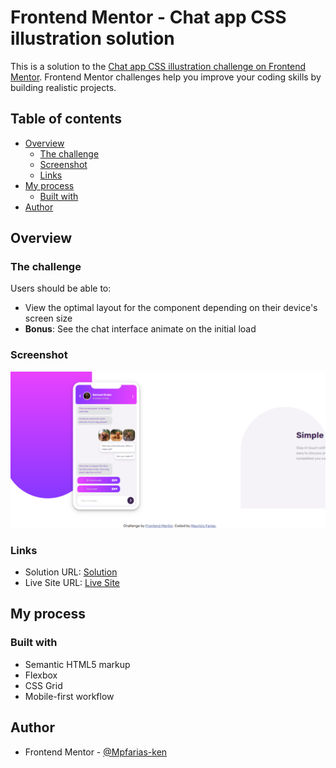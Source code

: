 # Frontend Mentor - Chat app CSS illustration solution

This is a solution to the [Chat app CSS illustration challenge on Frontend Mentor](https://www.frontendmentor.io/challenges/chat-app-css-illustration-O5auMkFqY). Frontend Mentor challenges help you improve your coding skills by building realistic projects. 

## Table of contents

- [Overview](#overview)
  - [The challenge](#the-challenge)
  - [Screenshot](#screenshot)
  - [Links](#links)
- [My process](#my-process)
  - [Built with](#built-with)
- [Author](#author)

## Overview

### The challenge

Users should be able to:

- View the optimal layout for the component depending on their device's screen size
- **Bonus**: See the chat interface animate on the initial load

### Screenshot

![desktop](./images/desktop.png)

### Links

- Solution URL: [Solution](https://www.frontendmentor.io/solutions/chat-app-css-illustration-oLhtAP_yfK)
- Live Site URL: [Live Site](https://mauriciompf.github.io/Chat-App-css-illustration/)

## My process

### Built with

- Semantic HTML5 markup
- Flexbox
- CSS Grid
- Mobile-first workflow

## Author

- Frontend Mentor - [@Mpfarias-ken](https://www.frontendmentor.io/profile/Mpfarias-ken)
